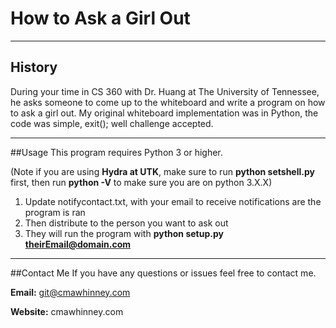 # How to Ask a Girl Out

----
## History
During your time in CS 360 with Dr. Huang at The University of Tennessee, he asks someone to come up to the whiteboard and write a program on how to ask a girl out. My original whiteboard implementation was in Python, the code was simple, exit(); well challenge accepted.

----
##Usage
This program requires Python 3 or higher.

(Note if you are using **Hydra at UTK**, make sure to run **python setshell.py** first, then run **python -V** to make sure you are on python 3.X.X)

1. Update notifycontact.txt, with your email to receive notifications are the program is ran
2. Then distribute to the person you want to ask out
3. They will run the program with **python setup.py theirEmail@domain.com**

----
##Contact Me
If you have any questions or issues feel free to contact me.

**Email:** git@cmawhinney.com

**Website:** cmawhinney.com

